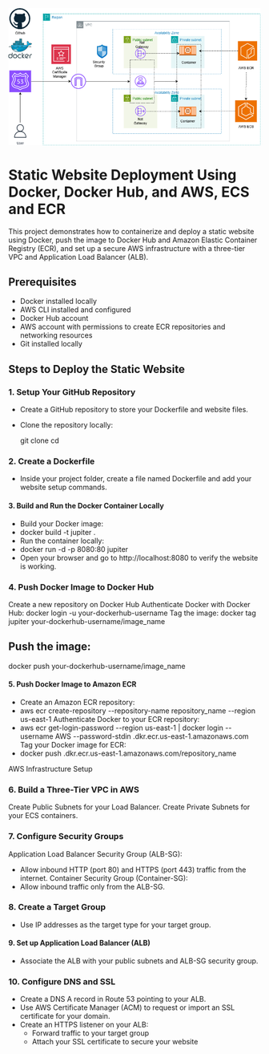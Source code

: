 ![Reference-Architecturet](VPC-Reference-Architecture.png)

# Static Website Deployment Using Docker, Docker Hub, and AWS, ECS and ECR

This project demonstrates how to containerize and deploy a static website using Docker, push the image to Docker Hub and
 Amazon Elastic Container Registry (ECR), and set up a secure AWS infrastructure with a three-tier VPC and Application Load Balancer (ALB).

## Prerequisites
- Docker installed locally
- AWS CLI installed and configured
- Docker Hub account
- AWS account with permissions to create ECR repositories and networking resources
- Git installed locally

## Steps to Deploy the Static Website

### 1. Setup Your GitHub Repository
- Create a GitHub repository to store your Dockerfile and website files.
- Clone the repository locally:

  git clone <your-repository-url>
  cd <repository-folder>
  
### 2. Create a Dockerfile
- Inside your project folder, create a file named Dockerfile and add your website setup commands.

#### 3. Build and Run the Docker Container Locally
- Build your Docker image:
 - docker build -t jupiter .
- Run the container locally:
 - docker run -d -p 8080:80 jupiter
-  Open your browser and go to http://localhost:8080 to verify the website is working.

### 4. Push Docker Image to Docker Hub
Create a new repository on Docker Hub
Authenticate Docker with Docker Hub:
docker login -u your-dockerhub-username
Tag the image:
docker tag jupiter your-dockerhub-username/image_name
## Push the image:
docker push your-dockerhub-username/image_name

#### 5. Push Docker Image to Amazon ECR
- Create an Amazon ECR repository: 
 - aws ecr create-repository --repository-name repository_name --region us-east-1 
Authenticate Docker to your ECR repository: 
 - aws ecr get-login-password --region us-east-1 | docker login --username AWS --password-stdin <your-account-id>.dkr.ecr.us-east-1.amazonaws.com 
Tag your Docker image for ECR: 
 - docker push <your-account-id>.dkr.ecr.us-east-1.amazonaws.com/repository_name

 AWS Infrastructure Setup
### 6. Build a Three-Tier VPC in AWS
 Create Public Subnets for your Load Balancer.
 Create Private Subnets for your ECS containers.

### 7. Configure Security Groups
 Application Load Balancer Security Group (ALB-SG):
  - Allow inbound HTTP (port 80) and HTTPS (port 443) traffic from the internet.
 Container Security Group (Container-SG):
  - Allow inbound traffic only from the ALB-SG.

### 8. Create a Target Group
  - Use IP addresses as the target type for your target group.

#### 9. Set up Application Load Balancer (ALB)
  - Associate the ALB with your public subnets and ALB-SG security group.

### 10. Configure DNS and SSL
  - Create a DNS A record in Route 53 pointing to your ALB.
  - Use AWS Certificate Manager (ACM) to request or import an SSL certificate for your domain.
  - Create an HTTPS listener on your ALB:
      - Forward traffic to your target group
      - Attach your SSL certificate to secure your website

































